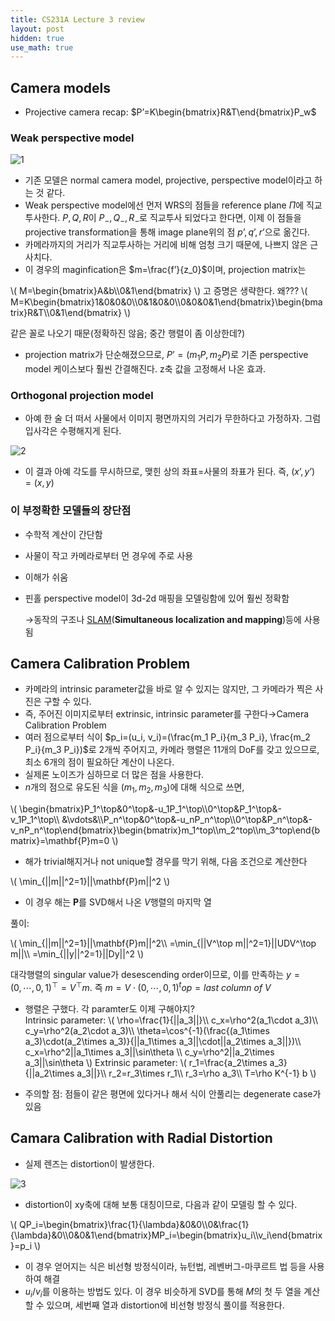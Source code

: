 ```yaml
---
title: CS231A Lecture 3 review
layout: post
hidden: true
use_math: true
---
```


## Camera models

- Projective camera recap: $P’=K\begin{bmatrix}R&T\end{bmatrix}P_w$

### Weak perspective model

![1](https://github.com/user-attachments/assets/2bf9d947-26df-440d-9046-dccd655f7d7c)

- 기존 모델은 normal camera model, projective, perspective model이라고 하는 것 같다.
- Weak perspective model에선 먼저 WRS의 점들을 reference plane $\Pi$에 직교투사한다. $P, Q, R$이 $P_{-},Q_{-},R_{-}$로 직교투사 되었다고 한다면, 이제 이 점들을 projective transformation을 통해 image plane위의 점 $p’, q’, r’$으로 옮긴다.
- 카메라까지의 거리가 직교투사하는 거리에 비해 엄청 크기 때문에, 나쁘지 않은 근사치다.
- 이 경우의 maginfication은 $m=\frac{f’}{z_0}$이며, projection matrix는

\\(
M=\begin{bmatrix}A&b\\\0&1\end{bmatrix}
\\)
고 증명은 생략한다. 왜???
\\(
M=K\begin{bmatrix}1&0&0&0\\\0&1&0&0\\\0&0&0&1\end{bmatrix}\begin{bmatrix}R&T\\\0&1\end{bmatrix}
\\) 

같은 꼴로 나오기 때문(정확하진 않음; 중간 행렬이 좀 이상한데?)

- projection matrix가 단순해졌으므로, $P’=(m_1 P, m_2 P)$로 기존 perspective model 케이스보다 훨씬 간결해진다. z축 값을 고정해서 나온 효과.

### Orthogonal projection model

- 아예 한 술 더 떠서 사물에서 이미지 평면까지의 거리가 무한하다고 가정하자. 그럼 입사각은 수평해지게 된다.

![2](https://github.com/user-attachments/assets/123fe2d3-45c2-4d5f-9520-2eaecb1dbfd8)

- 이 결과 아예 각도를 무시하므로, 맺힌 상의 좌표=사물의 좌표가 된다. 즉, $(x’, y’)=(x,y)$

### 이 부정확한 모델들의 장단점

- 수학적 계산이 간단함
- 사물이 작고 카메라로부터 먼 경우에 주로 사용
- 이해가 쉬움
- 핀홀 perspective model이 3d-2d 매핑을 모델링함에 있어 훨씬 정확함
    
    →동작의 구조나 [SLAM](https://en.wikipedia.org/wiki/Simultaneous_localization_and_mapping)(**Simultaneous localization and mapping**)등에 사용됨
    

## Camera Calibration Problem

- 카메라의 intrinsic parameter값을 바로 알 수 있지는 않지만, 그 카메라가 찍은 사진은 구할 수 있다.
- 즉, 주어진 이미지로부터 extrinsic, intrinsic parameter를 구한다→Camera Calibration Problem
- 여러 점으로부터 식이 $p_i=(u_i, v_i)=(\frac{m_1 P_i}{m_3 P_i}, \frac{m_2 P_i}{m_3 P_i})$로 2개씩 주어지고, 카메라 행렬은 11개의 DoF를 갖고 있으므로, 최소 6개의 점이 필요하단 계산이 나온다.
- 실제론 노이즈가 심하므로 더 많은 점을 사용한다.
- $n$개의 점으로 유도된 식을 $(m_1, m_2, m_3)$에 대해 식으로 쓰면,

\\(
\begin{bmatrix}P_1^\top&0^\top&-u_1P_1^\top\\\0^\top&P_1^\top&-v_1P_1^\top\\\ &\vdots&\\\P_n^\top&0^\top&-u_nP_n^\top\\\0^\top&P_n^\top&-v_nP_n^\top\end{bmatrix}\begin{bmatrix}m_1^top\\\m_2^top\\\m_3^top\end{bmatrix}=\mathbf{P}m=0
\\)

- 해가 trivial해지거나 not unique할 경우를 막기 위해,  다음 조건으로 계산한다

\\(
\min_{\||m\||^2=1}\||\mathbf{P}m\||^2
\\)

- 이 경우 해는 $\mathbf{P}$를 SVD해서 나온 $V$행렬의 마지막 열

풀이: 

\\(
\min_{\||m\||^2=1}\||\mathbf{P}m\||^2\\\ 
=\min_{\||V^\top m\||^2=1}\||UDV^\top m\||\\\ 
=\min_{\||y\||^2=1}\||Dy\||^2
\\)

대각행렬의 singular value가 desescending order이므로, 이를 만족하는 $y=(0, \cdots, 0, 1)^\top=V^\top m$. 즉 $m=V\cdot (0,\cdots,0,1)^top=\textit{last column of V}$

- 행렬은 구했다. 각 paramter도 이제 구해야지?  
  Intrinsic parameter:
\\(
\rho=\frac{1}{\||a_3\||}\\\ 
c_x=\rho^2(a_1\cdot a_3)\\\ 
c_y=\rho^2(a_2\cdot a_3)\\\ 
\theta=\cos^{-1}\(\frac{(a_1\times a_3)\cdot(a_2\times a_3)}{\||a_1\times a_3\||\cdot\||a_2\times a_3\||}\)\\\ 
c_x=\rho^2\||a_1\times a_3\||\sin\theta \\\ 
c_y=\rho^2\||a_2\times a_3\||\sin\theta
\\)
  Extrinsic parameter:
\\(
r_1=\frac{a_2\times a_3}{\||a_2\times a_3\||}\\\ 
r_2=r_3\times r_1\\\ 
r_3=\rho a_3\\\ 
T=\rho K^{-1} b
\\)


- 주의할 점: 점들이 같은 평면에 있다거나 해서 식이 안풀리는 degenerate case가 있음

## Camara Calibration with Radial Distortion

- 실제 렌즈는 distortion이 발생한다.

![3](https://github.com/user-attachments/assets/9df309c9-b448-4c51-9a71-afb5ef3462bd)

- distortion이 xy축에 대해 보통 대칭이므로, 다음과 같이 모델링 할 수 있다.

\\(
QP_i=\begin{bmatrix}\frac{1}{\lambda}&0&0\\\\0&\frac{1}{\lambda}&0\\\\0&0&1\end{bmatrix}MP_i=\begin{bmatrix}u_i\\\v_i\end{bmatrix}=p_i
\\)

- 이 경우 얻어지는 식은 비선형 방정식이라, 뉴턴법, 레벤버그-마쿠르트 법 등을 사용하여 해결
- $u_i/v_i$를 이용하는 방법도 있다. 이 경우 비슷하게 SVD를 통해 $M$의 첫 두 열을 계산할 수 있으며, 세번째 열과 distortion에 비선형 방정식 풀이를 적용한다.
